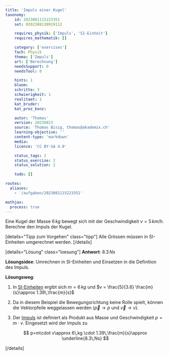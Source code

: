 ```yaml
---
title: 'Impuls einer Kugel'
taxonomy:
	id: 2023081115223351
	set: 0202308130919112

	requires_physik: ['Impuls', 'SI-Einheit']
	requires_mathematik: []

	category: ['exercises']
	fach: Physik
	thema: ['Impuls']
	art: ['Berechnung']
	needsSupport: 0
	needsTool: 0

	hints: 1
	bloom: 
	schritte: 3
	schwierigkeit: 1
	realitaet: 1
	kat_bruder:
	kat_proz_konz: 

	autor: 'Thomas'
	version: 20230813
	source: 'Thomas Bisig, thomas@akademix.ch'
	learning-objective: ''
	content-type: 'markdown'
	media:
	licence: 'CC BY-SA 4.0'

	status_tags: 2
	status_exercise: 2
	status_solution: 2

	todo: []

routes:
  aliases:
    - '/aufgaben/2023081115223351'

mathjax:
  process: true
---
```


Eine Kugel der Masse $6\,kg$ bewegt sich mit der Geschwindigkeit $v = 5\,km/h$. Berechne den Impuls der Kugel.

[details="Tipp zum Vorgehen" class="tipp"]
Alle Grössen müssen in SI-Einheiten umgerechnet werden.
[/details]

[details="Lösung" class="loesung"]
**Antwort**: $8.3\,Ns$

**Lösungsidee**:
Umrechnen in SI-Einheiten und Einsetzen in die Definition des Impuls.

**Lösungsweg**:
1. In [SI-Einheiten](/konzepte/si-einheit) ergibt sich $m=6\,kg$ und $v = \frac{5}{3.6} \frac{m}{s}\approx 1.39\,\frac{m}{s}$

2. Da in diesem Beispiel die Bewegungsrichtung keine Rolle spielt, können die Vektorpfeile weggelassen werden ($\vec{p}\rightarrow p$ und $\vec{v}\rightarrow v$).

3. Der [Impuls](/konzepte/impuls) ist definiert als Produkt aus Masse und Geschwindigkeit $p=m\cdot v$. Eingesetzt wird der Impuls zu

$$
p=m\cdot v\approx 6\,kg \cdot 1.39\,\frac{m}{s}\approx \underline{8.3\,Ns}
$$

[/details]